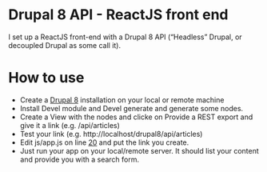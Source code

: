 # Drupal 8 API - ReactJS front end

I set up a ReactJS front-end with a Drupal 8 API (“Headless” Drupal, or decoupled Drupal as some call it).

# How to use
- Create a [Drupal 8](https://www.drupal.org/) installation on your local or remote machine
- Install Devel module and Devel generate and generate some nodes.
- Create a View with the nodes and clicke on Provide a REST export and give it a link (e.g. /api/articles)
- Test your link (e.g. http://localhost/drupal8/api/articles)
- Edit js/app.js on line [20](https://github.com/GBratsos/reactD8/blob/10e040c0722909fb43250269365cf5aa1ff586cb/js/app.js#L20) and put the link you create.
- Just run your app on your local/remote server. It should list your content and provide you with a search form.
